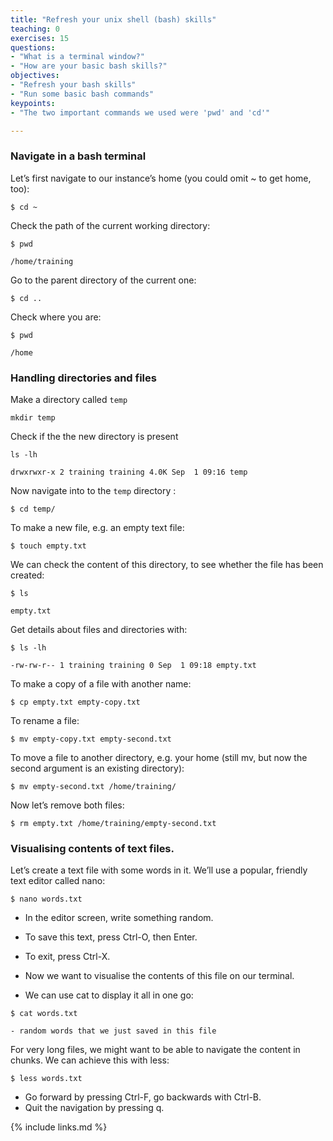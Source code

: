 ```yaml
---
title: "Refresh your unix shell (bash) skills"
teaching: 0
exercises: 15
questions:
- "What is a terminal window?"
- "How are your basic bash skills?"
objectives:
- "Refresh your bash skills"
- "Run some basic bash commands"
keypoints:
- "The two important commands we used were 'pwd' and 'cd'"

---
```





### Navigate in a bash terminal

Let’s first navigate to our instance’s home (you could omit ~ to get home, too):

```
$ cd ~
```

Check the path of the current working directory:

```
$ pwd
```

```
/home/training
```

Go to the parent directory of the current one:
```
$ cd ..
```

Check where you are:
```
$ pwd
```
```
/home
```

### Handling directories and files

Make a directory called `temp`

```
mkdir temp
```

Check if the the new directory is present
```
ls -lh
```
```
drwxrwxr-x 2 training training 4.0K Sep  1 09:16 temp
```

Now navigate into to the `temp` directory :
```
$ cd temp/
```

To make a new file, e.g. an empty text file:
```
$ touch empty.txt
```
We can check the content of this directory, to see whether the file has been created:
```
$ ls
```
```
empty.txt
```

Get details about files and directories with:
```
$ ls -lh 
```
```
-rw-rw-r-- 1 training training 0 Sep  1 09:18 empty.txt
```

To make a copy of a file with another name:
```
$ cp empty.txt empty-copy.txt 
```
To rename a file:
```
$ mv empty-copy.txt empty-second.txt
```

To move a file to another directory, e.g. your home (still mv, but now the second argument is an existing directory):
```
$ mv empty-second.txt /home/training/
```

Now let’s remove both files:
```
$ rm empty.txt /home/training/empty-second.txt
```

### Visualising contents of text files.

Let’s create a text file with some words in it. We’ll use a popular, friendly text editor called nano:
```
$ nano words.txt
```
- In the editor screen, write something random.
- To save this text, press Ctrl-O, then Enter.
- To exit, press Ctrl-X.

- Now we want to visualise the contents of this file on our terminal.
- We can use cat to display it all in one go:
```
$ cat words.txt
```
```
- random words that we just saved in this file
```

For very long files, we might want to be able to navigate the content in chunks. We can achieve this with less:
```
$ less words.txt
```
- Go forward by pressing Ctrl-F, go backwards with Ctrl-B.
- Quit the navigation by pressing q.


{% include links.md %}
